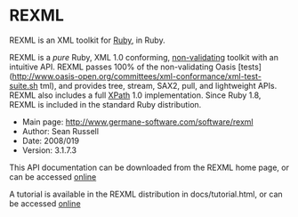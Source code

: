 # REXML

REXML is an XML toolkit for [Ruby](http://www.ruby-lang.org), in Ruby.

REXML is a *pure* Ruby, XML 1.0 conforming,
[non-validating](http://www.w3.org/TR/2004/REC-xml-20040204/#sec-conformance)
toolkit with an intuitive API.  REXML passes 100% of the non-validating Oasis
[tests](http://www.oasis-open.org/committees/xml-conformance/xml-test-suite.sh
tml), and provides tree, stream, SAX2, pull, and lightweight APIs.  REXML also
includes a full [XPath](http://www.w3c.org/tr/xpath) 1.0 implementation. Since
Ruby 1.8, REXML is included in the standard Ruby distribution.

* Main page: http://www.germane-software.com/software/rexml
* Author: Sean Russell <serATgermaneHYPHENsoftwareDOTcom>
* Date: 2008/019
* Version: 3.1.7.3


This API documentation can be downloaded from the REXML home page, or can be
accessed [online](http://www.germane-software.com/software/rexml_doc)

A tutorial is available in the REXML distribution in docs/tutorial.html, or
can be accessed
[online](http://www.germane-software.com/software/rexml/docs/tutorial.html)